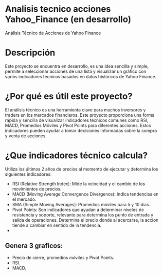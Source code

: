 # Analisis tecnico acciones Yahoo_Finance (en desarrollo)
Análisis Técnico de Acciones de Yahoo Finance

# Descripción

Este proyecto se encuentra en desarrollo, es una idea sencilla y simple, permite a seleccionar acciones de una lista y visualizar un gráfico con varios indicadores técnicos basados en datos históricos de Yahoo Finance.

# ¿Por qué es útil este proyecto?

El análisis técnico es una herramienta clave para muchos inversores y traders en los mercados financieros. Este proyecto proporciona una forma rápida y sencilla de visualizar indicadores técnicos comunes como RSI, MACD, Promedios Móviles y Pivot Points para diferentes acciones. Estos indicadores pueden ayudar a tomar decisiones informadas sobre la compra y venta de acciones.

# ¿Que indicadores técnico calcula?

Utiliza los últimos 2 años de precios al momento de ejecutar y determina los siguientes indicadores:
* RSI (Relative Strength Index): Mide la velocidad y el cambio de los movimientos de precios.
* MACD (Moving Average Convergence Divergence): Indica tendencias en el mercado.
* SMA (Simple Moving Averages): Promedios móviles para 5 y 10 días.
* Pivot Points: Son indicadores que ayudan a determinar niveles de resistencia y soporte, relevante para determina los punto de entrada y salida de operaciones. Determina el precio donde al acercarse, la accion tiende a cambiar en sentido de la tendencia.
* 
## Genera 3 graficos:
* Precio de cierre, promedios móviles y Pivot Points.
* RSI.
* MACD.

